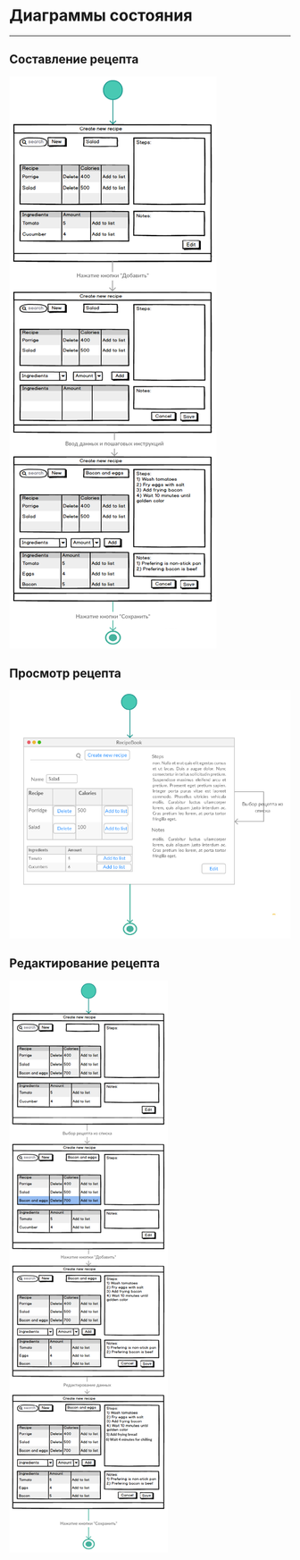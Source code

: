 # Диаграммы состояния
---
## Составление рецепта

![Create_recipe](https://github.com/Belevic/Recipe_Book/blob/master/Documentation/Mockups/state1_1.png)


## Просмотр рецепта

![Check_recipe](https://github.com/Belevic/Recipe_Book/blob/master/Documentation/Mockups/state2.png)


## Редактирование рецепта

![Change_recipe](https://github.com/Belevic/Recipe_Book/blob/master/Documentation/Mockups/state_4_4.png)

